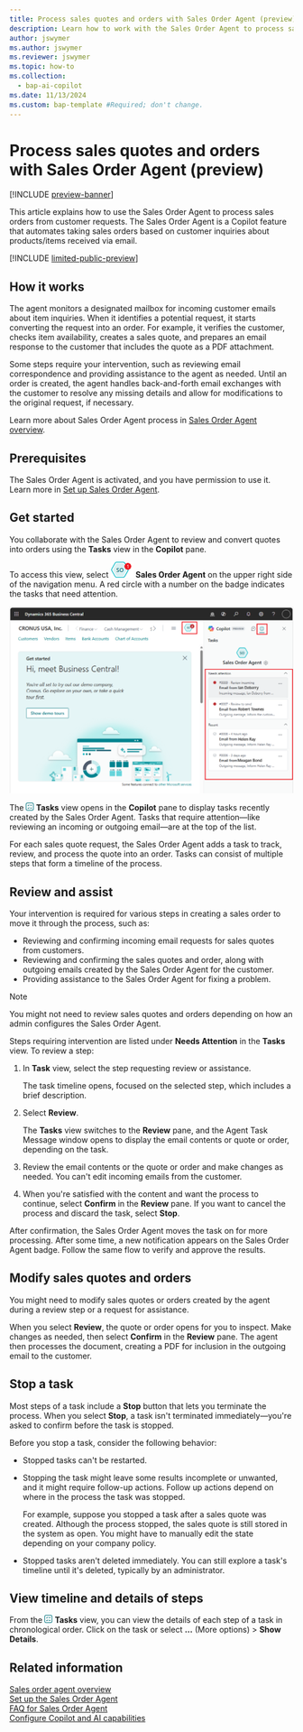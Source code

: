 ```yaml
---
title: Process sales quotes and orders with Sales Order Agent (preview)
description: Learn how to work with the Sales Order Agent to process sales quotes and orders.
author: jswymer
ms.author: jswymer
ms.reviewer: jswymer
ms.topic: how-to
ms.collection:
  - bap-ai-copilot
ms.date: 11/13/2024
ms.custom: bap-template #Required; don't change.
---
```

# Process sales quotes and orders with Sales Order Agent (preview)

[!INCLUDE [preview-banner](~/../shared-content/shared/preview-includes/preview-banner.md)]

This article explains how to use the Sales Order Agent to process sales orders from customer requests. The Sales Order Agent is a Copilot feature that automates taking sales orders based on customer inquiries about products/items received via email.

[!INCLUDE [limited-public-preview](includes/limited-public-preview.md)]

## How it works

The agent monitors a designated mailbox for incoming customer emails about item inquiries. When it identifies a potential request, it starts converting the request into an order. For example, it verifies the customer, checks item availability, creates a sales quote, and prepares an email response to the customer that includes the quote as a PDF attachment.

Some steps require your intervention, such as reviewing email correspondence and providing assistance to the agent as needed. Until an order is created, the agent handles back-and-forth email exchanges with the customer to resolve any missing details and allow for modifications to the original request, if necessary.

Learn more about Sales Order Agent process in [Sales Order Agent overview](sales-order-agent.md#process-flow).


<!--[!INCLUDE [preview-note](~/../shared-content/shared/preview-includes/production-ready-preview-dynamics365.md)]-->

## Prerequisites

The Sales Order Agent is activated, and you have permission to use it. Learn more in [Set up Sales Order Agent](sales-order-agent-setup.md).

## Get started

You collaborate with the Sales Order Agent to review and convert quotes into orders using the **Tasks** view in the **Copilot** pane.

To access this view, select ![Shows Sales Order Agent icon with an open action.](media/soa-activated-number-icon.png) **Sales Order Agent** on the upper right side of the navigation menu. A red circle with a number on the badge indicates the tasks that need attention.

![Shows the task view with steps](media/soa-task-view-callouts.png)

The ![Shows the task view icon](media/sot-task-view-icon.png) **Tasks** view opens in the **Copilot** pane to display tasks recently created by the Sales Order Agent. Tasks that require attention&mdash;like reviewing an incoming or outgoing email&mdash;are at the top of the list.  

For each sales quote request, the Sales Order Agent adds a task to track, review, and process the quote into an order. Tasks can consist of multiple steps that form a timeline of the process.

## Review and assist

Your intervention is required for various steps in creating a sales order to move it through the process, such as:

- Reviewing and confirming incoming email requests for sales quotes from customers.
- Reviewing and confirming the sales quotes and order, along with outgoing emails created by the Sales Order Agent for the customer.
- Providing assistance to the Sales Order Agent for fixing a problem.

> [!NOTE]
> You might not need to review sales quotes and orders depending on how an admin configures the Sales Order Agent.

Steps requiring intervention are listed under **Needs Attention** in the **Tasks** view. To review a step:

1. In **Task** view, select the step requesting review or assistance.

   The task timeline opens, focused on the selected step, which includes a brief description.

1. Select **Review**.

   The **Tasks** view switches to the **Review** pane, and the Agent Task Message window opens to display the email contents or quote or order, depending on the task.

1. Review the email contents or the quote or order and make changes as needed. You can't edit incoming emails from the customer.

1. When you're satisfied with the content and want the process to continue, select **Confirm** in the **Review** pane. If you want to cancel the process and discard the task, select **Stop**.

After confirmation, the Sales Order Agent moves the task on for more processing. After some time, a new notification appears on the Sales Order Agent badge. Follow the same flow to verify and approve the results.

## Modify sales quotes and orders

You might need to modify sales quotes or orders created by the agent during a review step or a request for assistance.

When you select **Review**, the quote or order opens for you to inspect. Make changes as needed, then select **Confirm** in the **Review** pane. The agent then processes the document, creating a PDF for inclusion in the outgoing email to the customer.

## Stop a task

Most steps of a task include a **Stop** button that lets you terminate the process. When you select **Stop**, a task isn't terminated immediately—you're asked to confirm before the task is stopped.

Before you stop a task, consider the following behavior:

- Stopped tasks can't be restarted.
- Stopping the task might leave some results incomplete or unwanted, and it might require follow-up actions. Follow up actions depend on where in the process the task was stopped.

  For example, suppose you stopped a task after a sales quote was created. Although the process stopped, the sales quote is still stored in the system as open. You might have to manually edit the state depending on your company policy.
- Stopped tasks aren't deleted immediately. You can still explore a task's timeline until it's deleted, typically by an administrator.

## View timeline and details of steps

From the ![Shows the task view icon](media/sot-task-view-icon.png) **Tasks** view, you can view the details of each step of a task in chronological order. Click on the task or select **...** (More options) > **Show Details**.

## Related information

[Sales order agent overview](sales-order-agent.md)  
[Set up the Sales Order Agent](sales-order-agent-setup.md)  
[FAQ for Sales Order Agent](faqs-sales-order-taker-agent.md)  
[Configure Copilot and AI capabilities](enable-ai.md)  